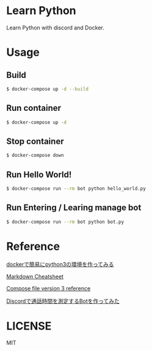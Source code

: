 # Learn Python
Learn Python with discord and Docker.

# Usage

## Build
```bash
$ docker-compose up -d --build
```

## Run container
```bash
$ docker-compose up -d
```

## Stop container
```bash
$ docker-compose down
```

## Run Hello World!
```bash
$ docker-compose run --rm bot python hello_world.py
```

## Run Entering / Learing manage bot
```bash
$ docker-compose run --rm bot python bot.py
```

# Reference
[dockerで簡易にpython3の環境を作ってみる](https://qiita.com/reflet/items/4b3f91661a54ec70a7dc)

[Markdown Cheatsheet](https://github.com/adam-p/markdown-here/wiki/Markdown-Cheatsheet)

[Compose file version 3 reference](https://docs.docker.com/compose/compose-file/)

[Discordで通話時間を測定するBotを作ってみた](https://qiita.com/tokkq/items/311aa297175b9cf7f946)

# LICENSE
MIT